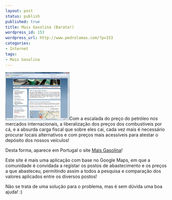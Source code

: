 ```yaml
---
layout: post
status: publish
published: true
title: Mais Gasolina (Barata!)
wordpress_id: 153
wordpress_url: http://www.pedrolamas.com/?p=153
categories:
- Internet
tags:
- Mais Gasolina
---
```

[![Mais Gasolina](wp-content/uploads/2008/05/maisgasolina.jpg "maisgasolina")](http://www.maisgasolina.com)Com a escalada do preço do petróleo nos mercados internacionais, a liberalização dos preços dos combustíveis por cá, e a absurda carga fiscal que sobre eles cai, cada vez mais é necessário procurar locais alternativos e com preços mais acessíveis para atestar o depósito dos nossos veículos!

Desta forma, aparece em Portugal o site [Mais Gasolina](http://www.maisgasolina.com/)!

Este site é mais uma aplicação com base no Google Maps, em que a comunidade é convidada a registar os postos de abastecimento e os preços a que abasteceu, permitindo assim a todos a pesquisa e comparação dos valores aplicados entre os diversos postos!

Não se trata de uma solução para o problema, mas é sem dúvida uma boa ajuda! :)
